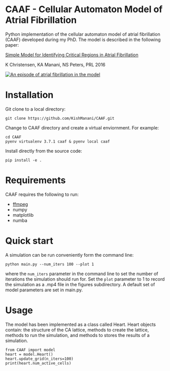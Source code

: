 # CAAF - Cellular Automaton Model of Atrial Fibrillation
Python implementation of the cellular automaton model of atrial fibrillation
(CAAF) developed during my PhD. The model is described in the following paper:

[Simple Model for Identifying Critical Regions in Atrial Fibrillation](https://journals.aps.org/prl/abstract/10.1103/PhysRevLett.114.028104)

K Christensen, KA Manani, NS Peters, PRL 2016

[![An episode of atrial fibrillation in the model](https://img.youtube.com/vi/a-uq-mvUqCM/0.jpg)](https://www.youtube.com/watch?v=a-uq-mvUqCM)



# Installation

Git clone to a local directory:

    git clone https://github.com/KishManani/CAAF.git

Change to CAAF directory and create a virtual enviornment. For example:

    cd CAAF
    pyenv virtualenv 3.7.1 caaf & pyenv local caaf

Install directly from the source code:

    pip install -e .

# Requirements
CAAF requires the following to run:
* [ffmpeg](https://www.ffmpeg.org/download.html)
* numpy
* matplotlib
* numba


# Quick start
A simulation can be run conveniently form the command line:

    python main.py --num_iters 100 --plot 1

where the `num_iters` parameter in the command line to set the number of iterations
the simulation should run for. Set the `plot` parameter to 1 to record the simulation
as a .mp4 file in the figures subdirectory. A default set of model parameters are set in main.py.

# Usage
The model has been implemented as a class called Heart. Heart objects contain:
the structure of the CA lattice, methods to create the lattice, methods to run the simulation,
and methods to stores the results of a simulation.

    from CAAF import model
    heart = model.Heart()
    heart.update_grid(n_iters=100)
    print(heart.num_active_cells)

